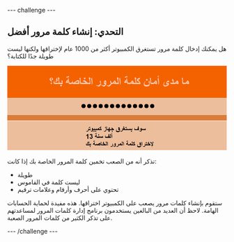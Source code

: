 --- challenge ---
## التحدي: إنشاء كلمة مرور أفضل
هل يمكنك إدخال كلمة مرور تستغرق الكمبيوتر أكثر من 1000 عام لإختراقها ولكنها ليست طويلة جدًا للكتابة؟

![لقطة شاشة](images/passwords-13000.png)

تذكر أنه من الصعب تخمين كلمة المرور الخاصة بك إذا كانت:

+ طويلة
+ ليست كلمة في القاموس
+ تحتوي على أحرف وأرقام وعلامات ترقيم

ستقوم بإنشاء كلمات مرور يصعب على الكمبيوتر اختراقها. هذه مفيدة لحماية الحسابات الهامة. لاحظ أن العديد من البالغين يستخدمون برنامج إدارة كلمات المرور لمساعدتهم على تذكر الكثير من كلمات المرور الصعبة.



--- /challenge ---